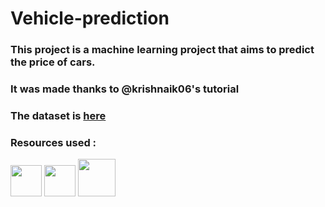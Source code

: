 # Vehicle-prediction
### This project is a machine learning project that aims to predict the price of cars.
### It was made thanks to @krishnaik06's tutorial

### The dataset is <a href='https://github.com/julien-aw/Vehicle-prediction/blob/main/car%20data.csv'>here</a>

### Resources used :

<a><img src='https://upload.wikimedia.org/wikipedia/commons/2/22/Pandas_mark.svg' width='50px' /></a>
<a><img src='https://upload.wikimedia.org/wikipedia/commons/8/84/Matplotlib_icon.svg' width='50px' /></a>
<a><img src='https://upload.wikimedia.org/wikipedia/commons/0/05/Scikit_learn_logo_small.svg' width='60px' /></a>
